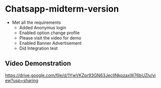 # Chatsapp-midterm-version
- Met all the requirements 
  - Added Anonymus login
  - Enabled option change profile
  - Please visit the video for demo
  - Enabled Banner Advertisement
  - Did Integration test
  
## Video Demonstration
https://drive.google.com/file/d/1YwVKZpr93GN63JecIlNkpzaxW76bUZlv/view?usp=sharing
